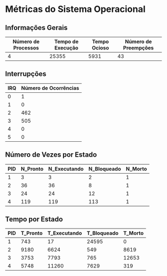 # Métricas do Sistema Operacional

## Informações Gerais
| Número de Processos | Tempo de Execução | Tempo Ocioso | Número de Preempções |
|---------------------|-------------------|--------------|----------------------|
| 4 | 25355 | 5931 | 43 |

## Interrupções
| IRQ | Número de Ocorrências |
|-----|------------------------|
| 0 | 1 |
| 1 | 0 |
| 2 | 462 |
| 3 | 505 |
| 4 | 0 |
| 5 | 0 |

## Número de Vezes por Estado
| PID | N_Pronto | N_Executando | N_Bloqueado | N_Morto |
|-----|------|------|------|------|
| 1 | 3 | 3 | 2 | 1 |
| 2 | 36 | 36 | 8 | 1 |
| 3 | 24 | 24 | 12 | 1 |
| 4 | 119 | 119 | 113 | 1 |

## Tempo por Estado
| PID | T_Pronto | T_Executando | T_Bloqueado | T_Morto |
|-----|------|------|------|------|
| 1 | 743 | 17 | 24595 | 0 |
| 2 | 9180 | 6624 | 549 | 8619 |
| 3 | 3753 | 7793 | 765 | 12653 |
| 4 | 5748 | 11260 | 7629 | 319 |
